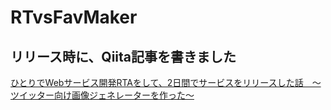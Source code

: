 # RTvsFavMaker

## リリース時に、Qiita記事を書きました
[ひとりでWebサービス開発RTAをして、2日間でサービスをリリースした話　〜ツイッター向け画像ジェネレーターを作った〜](https://qiita.com/retoruto_carry/items/62b890341c25ef514d90)
